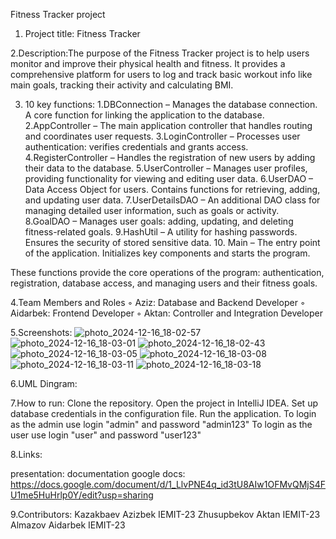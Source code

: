 Fitness Tracker project


1. Project title: Fitness Tracker


2.Description:The purpose of the Fitness Tracker project is to help users monitor and improve their physical health and fitness. 
It provides a comprehensive platform for users to log and track basic workout info like main goals, tracking their activity and 
calculating BMI.


3. 10 key functions:
  1.DBConnection –
Manages the database connection. A core function for linking the application to the database.
  2.AppController –
The main application controller that handles routing and coordinates user requests.
   3.LoginController –
Processes user authentication: verifies credentials and grants access.
    4.RegisterController –
Handles the registration of new users by adding their data to the database.
    5.UserController –
Manages user profiles, providing functionality for viewing and editing user data.
    6.UserDAO –
Data Access Object for users. Contains functions for retrieving, adding, and updating user data.
    7.UserDetailsDAO –
An additional DAO class for managing detailed user information, such as goals or activity.
    8.GoalDAO –
Manages user goals: adding, updating, and deleting fitness-related goals.
    9.HashUtil –
A utility for hashing passwords. Ensures the security of stored sensitive data.
   10. Main –
The entry point of the application. Initializes key components and starts the program.

These functions provide the core operations of the program: authentication, registration, database access, and managing users and their fitness goals.



4.Team Members and Roles
 ◦ Aziz: Database and Backend Developer
 ◦ Aidarbek: Frontend Developer
 ◦ Aktan: Controller and Integration Developer


5.Screenshots: 
![photo_2024-12-16_18-02-57](https://github.com/user-attachments/assets/a5b5067d-89a2-44f2-a820-2269f3885459)
![photo_2024-12-16_18-03-01](https://github.com/user-attachments/assets/9a21b239-c753-488c-a6d0-94bbc4e823bd)
![photo_2024-12-16_18-02-43](https://github.com/user-attachments/assets/41eab8f7-7263-43af-9808-8ae88eeafa28)
![photo_2024-12-16_18-03-05](https://github.com/user-attachments/assets/e29a157f-4eda-43d2-b065-26186f35db5b)
![photo_2024-12-16_18-03-08](https://github.com/user-attachments/assets/91adb2a9-0ede-4b52-85b1-77fdd3ef3711)
![photo_2024-12-16_18-03-11](https://github.com/user-attachments/assets/9ecd3881-c743-4f06-86cb-942afc6f130f)
![photo_2024-12-16_18-03-18](https://github.com/user-attachments/assets/24a09d74-7468-4c72-abe4-3e5610090825)


6.UML Diпgram:



7.How to run:
Clone the repository.
Open the project in IntelliJ IDEA.
Set up database credentials in the configuration file.
Run the application.
To login as the admin use login "admin" and password "admin123"
To login as the user use login "user" and password "user123"

8.Links:

presentation: 
documentation google docs: https://docs.google.com/document/d/1_LlvPNE4q_id3tU8AIw1OFMvQMjS4FU1me5HuHrlp0Y/edit?usp=sharing



9.Contributors:
Kazakbaev Azizbek IEMIT-23
Zhusupbekov Aktan IEMIT-23
Almazov Aidarbek IEMIT-23



